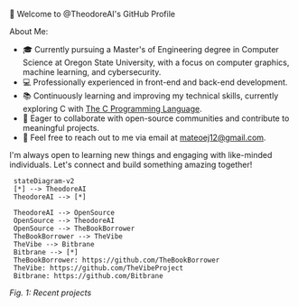 👋 Welcome to @TheodoreAI's GitHub Profile

About Me:

- 🎓 Currently pursuing a Master's of Engineering degree in Computer Science at Oregon State University, with a focus on computer graphics, machine learning, and cybersecurity.
- 💻 Professionally experienced in front-end and back-end development.
- 📚 Continuously learning and improving my technical skills, currently exploring C with [The C Programming Language](https://www.amazon.com/exec/obidos/ASIN/0131103628/ref=nosim/cboard-20).
- 🤝 Eager to collaborate with open-source communities and contribute to meaningful projects.
- 📩 Feel free to reach out to me via email at mateoej12@gmail.com.


I'm always open to learning new things and engaging with like-minded individuals. Let's connect and build something amazing together!
 
 ```mermaid
  stateDiagram-v2
  [*] --> TheodoreAI
  TheodoreAI --> [*]

  TheodoreAI --> OpenSource
  OpenSource --> TheodoreAI
  OpenSource --> TheBookBorrower
  TheBookBorrower --> TheVibe
  TheVibe --> Bitbrane
  Bitbrane --> [*]
  TheBookBorrower: https://github.com/TheBookBorrower
  TheVibe: https://github.com/TheVibeProject
  Bitbrane: https://github.com/Bitbrane
```
*Fig. 1: Recent projects*

<!---
TheodoreAI/TheodoreAI is a ✨ special ✨ repository because its `README.md` (this file) appears on your GitHub profile.
You can click the Preview link to take a look at your changes.
--->
